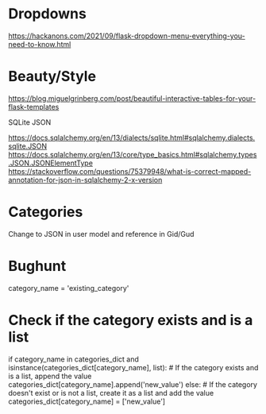 # Dropdowns
https://hackanons.com/2021/09/flask-dropdown-menu-everything-you-need-to-know.html

# Beauty/Style
https://blog.miguelgrinberg.com/post/beautiful-interactive-tables-for-your-flask-templates

SQLite JSON

https://docs.sqlalchemy.org/en/13/dialects/sqlite.html#sqlalchemy.dialects.sqlite.JSON
https://docs.sqlalchemy.org/en/13/core/type_basics.html#sqlalchemy.types.JSON.JSONElementType
https://stackoverflow.com/questions/75379948/what-is-correct-mapped-annotation-for-json-in-sqlalchemy-2-x-version

# Categories

Change to JSON in user model and reference in Gid/Gud

# Bughunt

category_name = 'existing_category'

# Check if the category exists and is a list
if category_name in categories_dict and isinstance(categories_dict[category_name], list):
    # If the category exists and is a list, append the value
    categories_dict[category_name].append('new_value')
else:
    # If the category doesn't exist or is not a list, create it as a list and add the value
    categories_dict[category_name] = ['new_value']